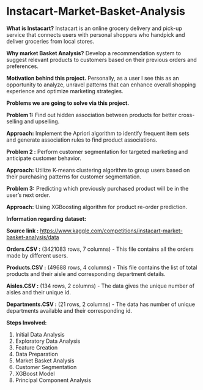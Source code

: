 # Instacart-Market-Basket-Analysis

**What is Instacart?**
Instacart is an online grocery delivery and pick-up service that connects users with personal shoppers who handpick and deliver groceries from local stores.


**Why market Basket Analysis?**
Develop a recommendation system to suggest relevant products to customers based on their previous orders and preferences.


**Motivation behind this project.**
Personally, as a user I see this as an opportunity to analyze, unravel patterns that can enhance overall shopping experience and optimize marketing strategies.


**Problems we are going to solve via this project.**

**Problem 1:** Find out hidden association between products for better cross-selling and upselling. 

**Approach:** Implement the Apriori algorithm to identify frequent item sets and generate association rules to find product associations.


**Problem 2 :** Perform customer segmentation for targeted marketing and anticipate customer behavior.

**Approach:** Utilize K-means clustering algorithm to group users based on their purchasing patterns for customer segmentation.


**Problem 3:** Predicting which previously purchased product will be in the user’s next order.

**Approach:** Using XGBoosting algorithm for product re-order prediction. 


**Information regarding dataset:**

**Source link :** https://www.kaggle.com/competitions/instacart-market-basket-analysis/data

**Orders.CSV :**  (3421083 rows, 7 columns) - This file contains all the orders made by different users.

**Products.CSV :**  (49688 rows, 4 columns) - This file contains the list of total products and their aisle and corresponding department details.

**Aisles.CSV :** (134 rows, 2 columns) - The data gives the unique number of aisles and their unique id.

**Departments.CSV :**  (21 rows, 2 columns) - The data has number of unique departments available and their corresponding id.


**Steps Involved:**

1. Initial Data Analysis
2. Exploratory Data Analysis
3. Feature Creation
4. Data Preparation
5. Market Basket Analysis
6. Customer Segmentation
7. XGBoost Model
8. Principal Component Analysis


 
